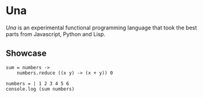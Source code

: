 # Una

<i>Una</i> is an experimental functional programming language that took the best parts from Javascript, Python and Lisp.

## Showcase

```
sum = numbers ->
    numbers.reduce ((x y) -> (x + y)) 0

numbers = | 1 2 3 4 5 6
console.log (sum numbers)
```
